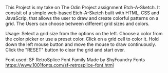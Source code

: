 This Project is my take on The Odin Project assignment Etch-A-Sketch. 
It consisit of a simple web-based Etch-A-Sketch built with HTML, CSS and JavaScrip, that allows the user to draw and create colorful patterns on a grid. The Users can choose between different grid sizes and colors.

Usage: 
Select a grid size from the options on the left.
Choose a color from the color picker or use a preset color.
Click on a grid cell to color it.
Hold down the left mouse button and move the mouse to draw continuously.
Click the "RESET" button to clear the grid and start over.

Font used:
SF RetroSplice Font Family
Made by ShyFoundry Fonts
https://www.1001fonts.com/sf-retrosplice-font.html

